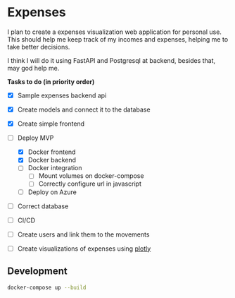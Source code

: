 # Expenses

I plan to create a expenses visualization web application for personal use.
This should help me keep track of my incomes and expenses, helping me to take better
decisions.
  
  
I think I will do it using FastAPI and Postgresql at backend, besides that,
may god help me.



**Tasks to do (in priority order)**
- [X] Sample expenses backend api
- [X] Create models and connect it to the database
- [X] Create simple frontend
- [ ] Deploy MVP
    - [X] Docker frontend
    - [X] Docker backend
    - [ ] Docker integration
        - [ ] Mount volumes on docker-compose
        - [ ] Correctly configure url in javascript
    - [ ] Deploy on Azure 
- [ ] Correct database 
- [ ] CI/CD
- [ ] Create users and link them to the movements
- [ ] Create visualizations of expenses using [plotly](https://plotly.com/)


## Development

```Bash
docker-compose up --build
```